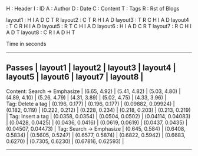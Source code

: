 H : Header 
I : ID 
A : Author 
D : Date 
C : Content 
T : Tags
R : Rst of Blogs 

layout1 :  H I A D C T R
layout2 :  C T R H I A D
layout3 :  T R C H I A D 
layout4 :  T C R H I A D
layout5 :  R T C H I A D
layout6 :  H I A D C R T
layout7 :  R C H I A D T
layout8 :  C R I A D H T  

Time in seconds

*********************************************************************************************************************************************************************************************
 Passes                        | layout1           | layout2          | layout3            | layout4          | layout5          | layout6          | layout7          |  layout8           |
---------------------------------------------------------------------------------------------------------------------------------------------------------------------------------------------
 Content: Search -> Emphasize  | (6.65, 4.92)      |  (5.41, 4.82)    | (5.03, 4.80)       | (4.89, 4.10)     | (5.26, 4.79)     | (4.31, 3.89)     | (5.02, 4.75)     | (4.33, 3.96)       |  
 Tag: Delete a tag             | (0.196, 0.177)    | (0.196, 0.177)   | (0.09882, 0.09924) | (0.182, 0.119)   | (0.222, 0.212)   | (0.228, 0.234)   | (0.218, 0.203)   | (0.213, 0.219)     |
 Tag: Insert a tag             | (0.0358, 0.0354)  | (0.0504, 0.0502) | (0.04114, 0.04083) | (0.0428, 0.0425) | (0.0436, 0.0416) | (0.0619, 0.0619) | (0.0437, 0.0435) | (0.04507, 0.04473) |
 Tag: Search -> Emphasize      | (0.645, 0.584)    | (0.6408, 0.5834) | (0.5605, 0.5247)   | (0.6577, 0.5874) | (0.6822, 0.5942) | (0.6683, 0.6270) | (0.7305, 0.6230) | (0.67816, 0.62593) |
 ********************************************************************************************************************************************************************************************
